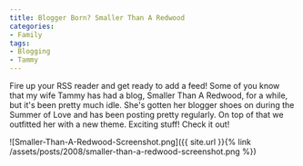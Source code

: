 ```yaml
---
title: Blogger Born? Smaller Than A Redwood
categories:
- Family
tags:
- Blogging
- Tammy
---
```


Fire up your RSS reader and get ready to add a feed! Some of you know that my wife Tammy has had a blog, Smaller Than A Redwood, for a while, but it's been pretty much idle. She's gotten her blogger shoes on during the Summer of Love and has been posting pretty regularly. On top of that we outfitted her with a new theme. Exciting stuff! Check it out!

![Smaller-Than-A-Redwood-Screenshot.png]({{ site.url }}{% link /assets/posts/2008/smaller-than-a-redwood-screenshot.png %})




